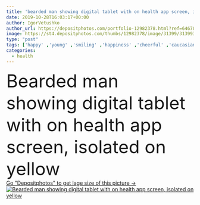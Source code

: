```yaml
---
title: 'bearded man showing digital tablet with on health app screen, isolated on yellow'
date: 2019-10-28T16:03:17+00:00
author: IgorVetushko
author_url: https://depositphotos.com/portfolio-12982378.html?ref=64678756
image: https://st4.depositphotos.com/thumbs/12982378/image/31399/313993460/api_thumb_450.jpg?forcejpeg=true
type: "post"
tags: ['happy' ,'young' ,'smiling' ,'happiness' ,'cheerful' ,'caucasian' ,'smile' ,'health' ,'blond' ,'man' ,'connection' ,'beard' ,'communication' ,'screen' ,'wireless' ,'website' ,'casual' ,'T shirt' ,'handsome' ,'posing' ,'gadget' ,'appliance' ,'showing' ,'multimedia' ,'redhead' ,'presenting' ,'app' ,'bearded' ,'one person' ,'Studio Shot' ,'social network' ,'Digital Tablet' ,'social media' ,'Isolated On yellow' ,'digital device' ]
categories: 
  - health
---
```

<div aling="center">
            <font size="60"> Bearded man showing digital tablet with on health app screen, isolated on yellow</font>   
</div>
<div>
    <a href='https://depositphotos.com/313993460/stock-photo-bearded-man-showing-digital-tablet.html?ref=64678756' target=_blank > Go "Depositphotos" to get lage size of this picture ->
        <img href='https://depositphotos.com/313993460/stock-photo-bearded-man-showing-digital-tablet.html?ref=64678756' src='https://st4.depositphotos.com/12982378/31399/i/950/depositphotos_313993460-stock-photo-bearded-man-showing-digital-tablet.jpg?forcejpeg=true' alt='Bearded man showing digital tablet with on health app screen, isolated on yellow' >
    </a>
</div>
